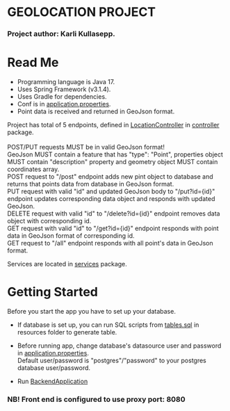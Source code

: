# GEOLOCATION PROJECT

### Project author: Karli Kullasepp.

# Read Me

* Programming language is Java 17.
* Uses Spring Framework (v3.1.4).
* Uses Gradle for dependencies.
* Conf is in [application.properties](src/main/resources/application.properties).
* Point data is received and returned in GeoJson format.

Project has total of 5 endpoints, defined
in [LocationController](src/main/java/com/locator/backend/controllers/LocationController.java)
in [controller](src/main/java/com/locator/backend/controllers) package.<br/>
<br/>
POST/PUT requests MUST be in valid GeoJson format! <br/>
GeoJson MUST contain a feature that has "type": "Point", properties object MUST contain "description" property and
geometry object MUST contain coordinates array. <br/>
POST request to "/post" endpoint adds new pint object to database and returns that points data from database in GeoJson
format. <br/>
PUT request with valid "id" and updated GeoJson body to "/put?id={id}" endpoint updates corresponding data object and
responds with updated GeoJson.<br/>
DELETE request with valid "id" to "/delete?id={id}" endpoint removes data object with corresponding id. <br/>
GET request with valid "id" to "/get?id={id}" endpoint responds with point data in GeoJson format of corresponding
id. <br/>
GET request to "/all" endpoint responds with all point's data in GeoJson format.

Services are located in [services](src/main/java/com/locator/backend/services) package.

# Getting Started

Before you start the app you have to set up your database.

* If database is set up, you can run SQL scripts from [tables.sql](src/main/resources/tables.sql) in resources
  folder to generate table.

* Before running app, change database's datasource user and password
  in [application.properties](src/main/resources/application.properties). <br/>
  Default user/password is "postgres"/"password" to your postgres database user/password.

* Run [BackendApplication](src/main/java/com/locator/backend/BackendApplication.java)

### NB! Front end is configured to use proxy port: 8080
